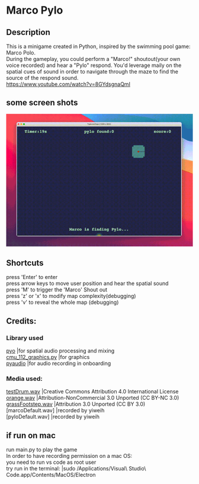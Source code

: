 # Marco Pylo
## Description
This is a minigame created in Python, inspired by the swimming pool game: Marco Polo.\
During the gameplay, you could perform a "Marco!" shoutout(your own voice recorded) and hear a "Pylo" respond. You'd leverage maily on the spatial cues of sound in order to navigate through the maze to find the source of the respond sound.\
https://www.youtube.com/watch?v=8GYdsgnaQmI

## some screen shots
![image](https://github.com/yiiwii/MarcoPylo/blob/main/marco_callout.gif
)

## Shortcuts
press 'Enter' to enter\
press arrow keys to move user position and hear the spatial sound\
press 'M' to trigger the 'Marco' Shout out\
press 'z' or 'x' to modify map complexity(debugging)\
press 'v' to reveal the whole map (debugging)

## Credits:
### Library used
[pyo](http://ajaxsoundstudio.com/pyodoc/)                   |for spatial audio processing and mixing\
[cmu_112_graphics.py](https://raw.githubusercontent.com/CMU15-112/module-manager/master/module_manager.py)   |for graphics\
[pyaudio](https://pypi.org/project/PyAudio/)               |for audio recording in onboarding


### Media used:
[testDrum.wav](http://www.orangefreesounds.com/vintage-analog-drum-machine-disco-beat-127-bpm/)          |Creative Commons Attribution 4.0 International License\
[orange.wav](https://freesound.org/people/orangefreesounds/sounds/242080/)            |Attribution-NonCommercial 3.0 Unported (CC BY-NC 3.0)\
[grassFootstep.wav](https://freesound.org/people/Motion_S/sounds/221756/)     |Attribution 3.0 Unported (CC BY 3.0)\
[marcoDefault.wav]      |recorded by yiweih\
[pyloDefault.wav]       |recorded by yiweih


## if run on mac
run main.py to play the game\
In order to have recording permission on a mac OS:\
you need to run vs code as root user\
try run in the terminal: |sudo /Applications/Visual\ Studio\ Code.app/Contents/MacOS/Electron
